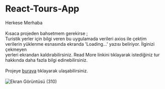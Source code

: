 # React-Tours-App
Herkese Merhaba <br> <br>
Kısaca projeden bahsetmem gerekirse ; <br>
Turistik yerler için bilgi veren bu uygulamada verileri axios ile çektim verilerin yüklenme esnasında ekranda 'Loading...' yazısı beliriyor. İlginizi çekmeyen <br>
yerleri ekrandan kaldırabilirsiniz. Read More linkini tıklayarak istediğiniz tur hakkında daha fazla bilgi edinebilirsiniz. <br> <br>
Projeye [buraya](https://tugba-gundogdu-tour-app.netlify.app) tıklayarak ulaşabilirsiniz. <br> <br>
![Ekran Görüntüsü (310)](https://user-images.githubusercontent.com/78304413/232247689-991ec1ef-d12c-403b-b0ae-608a5ca09655.png) 
